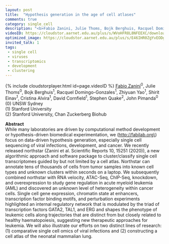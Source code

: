 ```yaml
---
layout: post
title:  "Hypothesis generation in the age of cell atlases"
comments: true
category: single_cell
description: "<b>Fabio Zanini, Julie Thoms, Bojk Berghuis, Racquel Domingo-Gonzales, Zhiyuan Yao, Shirit Einav, Cristina Alvira, David Cornfield, Stephen Quake, John Pimanda</b><br/>While many laboratories are driven by computationa..."
videoID: https://cloudstor.aarnet.edu.au/plus/s/WVoHFR8L8NFEEXC/download
optimized_image: https://cloudstor.aarnet.edu.au/plus/s/E46IHR0ZgYvEODg/download
invited_talk: 1
tags:
 - single cell
 - viruses
 - transcriptomics
 - development
 - clustering
---
```

{% include cloudstorplayer.html id=page.videoID %}
[<u>Fabio Zanini</u>](http://fabilab.org)<sup>0</sup>, Julie Thoms<sup>0</sup>, Bojk Berghuis<sup>1</sup>, Racquel Domingo-Gonzales<sup>1</sup>, Zhiyuan Yao<sup>1</sup>, Shirit Einav<sup>1</sup>, Cristina Alvira<sup>1</sup>, David Cornfield<sup>1</sup>, Stephen Quake<sup>2</sup>, John Pimanda<sup>0</sup><br/>
\(0\) UNSW Sydney<br/>
\(1\) Stanford University<br/>
\(2\) Stanford University, Chan Zuckerberg Biohub


<b>Abstract</b><br/>
While many laboratories are driven by computational method development or hypothesis-driven biomedical experimentation, we \(http://fabilab.org\) focus on data-driven hypothesis generation, especially single cell sequencing of viral infections, development, and cancer. We recently released northstar \(Zanini et al. Scientific Reports 10, 15251 \(2020\)\), a new algorithmic approach and software package to cluster/classify single cell transcriptomes guided by but not limited by a cell atlas. Northstar can annotate tens of thousands of cells from tumor samples into known cell types and unknown clusters within seconds on a laptop. We subsequently combined northstar with RNA velocity, ATAC-Seq, ChIP-Seq, knockdown, and overexpression to study gene regulation in acute myeloid leukemia \(AML\) and discovered an unknown level of heterogeneity within cancer cells. Single cell gene expression, chromatin state at enhancers, transcription factor binding motifs, and perturbation experiments highlighted an internal regulatory network that is modulated by the triad of transcription factors GATA2, TAL1, and ERG and shapes the phenotype of leukemic cells along trajectories that are distinct from but closely related to healthy haematopoiesis, suggesting new therapeutic approaches for leukemia. We will also illustrate our efforts on two distinct lines of research: \(1\) comparative single cell omics of viral infections and \(2\) constructing a cell atlas of the neonatal mammalian lung.
